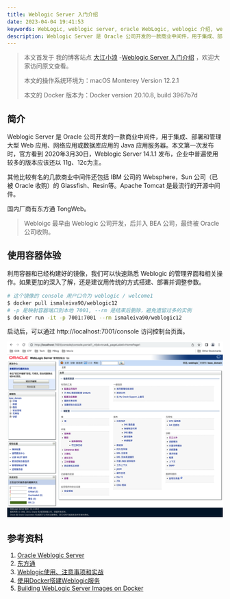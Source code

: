 ```yaml
---
title: Weblogic Server 入门介绍
date: 2023-04-04 19:41:53
keywords: WebLogic, weblogic server, oracle WebLogic, weblogic 介绍, weblogic 功能
description: Weblogic Server 是 Oracle 公司开发的一款商业中间件，用于集成、部署和管理大型 Web 应用、网络应用或数据库应用的 Java 应用服务器。本文第一次发布时，官方看到 2020年3月30日，Weblogic Server 14.1.1 发布，企业中普遍使用较多的版本应该还以 11g、12c为主。
---
```


> 本文首发于 我的博客站点 [大江小浪](http://www.edulinks.cn) -[Weblogic Server 入门介绍](http://edulinks.cn/2023/04/04/20230404-weblogic-intro/) ，欢迎大家访问原文查看。
>
> 本文的操作系统环境为：macOS Monterey Version 12.2.1 
>
> 本文的 Docker 版本为：Docker version 20.10.8, build 3967b7d

## 简介

Weblogic Server 是 Oracle 公司开发的一款商业中间件，用于集成、部署和管理大型 Web 应用、网络应用或数据库应用的 Java 应用服务器。本文第一次发布时，官方看到 2020年3月30日，Weblogic Server 14.1.1 发布，企业中普遍使用较多的版本应该还以 11g、12c为主。

其他比较有名的几款商业中间件还包括 IBM 公司的 Websphere，Sun 公司（已被 Oracle 收购）的 Glassfish、Resin等。Apache Tomcat 是最流行的开源中间件。

国内厂商有东方通 TongWeb。

> Webloigc 最早由 Weblogic 公司开发，后并入 BEA 公司，最终被 Oracle 公司收购。

## 使用容器体验

利用容器和已经构建好的镜像，我们可以快速熟悉 Weblogic 的管理界面和相关操作。如果更加的深入了解，还是建议用传统的方式搭建、部署并调整参数。

```sh
# 这个镜像的 console 用户口令为 weblogic / welcome1
$ docker pull ismaleiva90/weblogic12
# -p 是映射容器端口到本地 7001, --rm 是结束后删除，避免遗留过多的实例
$ docker run -it -p 7001:7001 --rm ismaleiva90/weblogic12
```

启动后，可以通过 http://localhost:7001/console 访问控制台页面。

![image-20230408094441004](20230404-weblogic-intro/image-20230408094441004.png)

## 参考资料

1. [Oracle Weblogic Server](https://www.oracle.com/cn/java/weblogic/)
2. [东方通](https://tongtech.com/dft/pctype/25.html)
3. [Weblogic使用、注意事项和实战](https://zhuanlan.zhihu.com/p/411959879)
4. [使用Docker搭建Weblogic服务](https://blog.csdn.net/m0_67391907/article/details/126553673)
5. [Building WebLogic Server Images on Docker](https://docs.oracle.com/middleware/12211/wls/DOCKR/configuration.htm)

